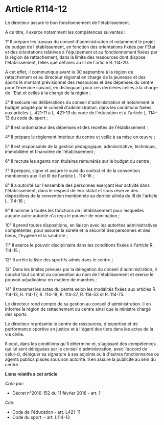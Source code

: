 # Article R114-12

Le directeur assure le bon fonctionnement de l'établissement. 

A ce titre, il exerce notamment les compétences suivantes : 

1° Il prépare les travaux du conseil d'administration et notamment le projet de budget de l'établissement, en fonction des
orientations fixées par l'Etat et des orientations relatives à l'équipement et au fonctionnement fixées par la région de
rattachement, dans la limite des ressources dont dispose l'établissement, telles que définies au III de l'article R. 114-20. 

A cet effet, il communique avant le 30 septembre à la région de rattachement et au directeur régional en charge de la
jeunesse et des sports le montant prévisionnel des ressources et des dépenses du centre pour l'exercice suivant, en
distinguant pour ces dernières celles à la charge de l'Etat et celles à la charge de la région ; 

2° Il exécute les délibérations du conseil d'administration et notamment le budget adopté par le conseil d'administration,
dans les conditions fixées aux articles L. 421-11 à L. 421-13 du code de l'éducation et à l'article L. 114-13 du code du
sport ; 

3° Il est ordonnateur des dépenses et des recettes de l'établissement ; 

4° Il prépare le règlement intérieur du centre et veille à sa mise en œuvre ; 

5° Il est responsable de la gestion pédagogique, administrative, technique, immobilière et financière de l'établissement ; 

6° Il recrute les agents non titulaires rémunérés sur le budget du centre ; 

7° Il prépare, signe et assure le suivi du contrat et de la convention mentionnés aux II et III de l'article L. 114-16 ; 

8° Il a autorité sur l'ensemble des personnes exerçant leur activité dans l'établissement, dans le respect de leur statut et
sous réserve des dispositions de la convention mentionnée au dernier alinéa du III de l'article L. 114-16 ; 

9° Il nomme à toutes les fonctions de l'établissement pour lesquelles aucune autre autorité n'a reçu le pouvoir de
nomination ; 

10° Il prend toutes dispositions, en liaison avec les autorités administratives compétentes, pour assurer la sûreté et la
sécurité des personnes et des biens, l'hygiène et la salubrité ; 

11° Il exerce le pouvoir disciplinaire dans les conditions fixées à l'article R. 114-15 ; 

12° Il arrête la liste des sportifs admis dans le centre ; 

13° Dans les limites prévues par la délégation du conseil d'administration, il conclut tout contrat ou convention au nom de
l'établissement et exerce le pouvoir adjudicateur en matière de marchés ; 

14° Il transmet les actes du centre selon les modalités fixées aux articles R. 114-13, R. 114-17, R. 114-18, R. 114-37, R.
114-53 et R. 114-75. 

Le directeur rend compte de sa gestion au conseil d'administration. Il en informe la région de rattachement du centre ainsi
que le ministre chargé des sports. 

Le directeur représente le centre de ressources, d'expertise et de performance sportive en justice et à l'égard des tiers
dans les actes de la vie civile. 

Il peut, dans les conditions qu'il détermine et, s'agissant des compétences qui lui sont déléguées par le conseil
d'administration, avec l'accord de celui-ci, déléguer sa signature à ses adjoints ou à d'autres fonctionnaires ou agents
publics placés sous son autorité. Il en assure la publicité au sein du centre.

**Liens relatifs à cet article**

_Créé par_:

  - Décret n°2016-152 du 11 février 2016 - art. 1

_Cite_:

  - Code de l'éducation - art. L421-11
  - Code du sport. - art. L114-13
